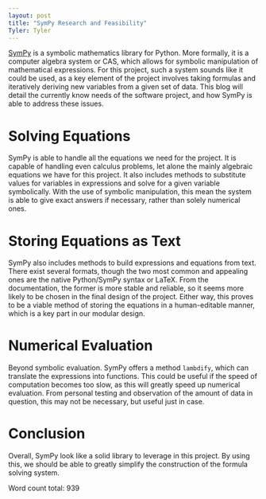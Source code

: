 ```yaml
---
layout: post
title: "SymPy Research and Feasibility"
Tyler: Tyler
---
```


[SymPy](https://www.sympy.org/en/index.html "SymPy Homepage") is a symbolic mathematics library for Python. More formally, it is a computer algebra system or CAS, which allows for symbolic manipulation of mathematical expressions. For this project, such a system sounds like it could be used, as a key element of the project involves taking formulas and iteratively deriving new variables from a given set of data. This blog will detail the currently know needs of the software project, and how SymPy is able to address these issues.

# Solving Equations
SymPy is able to handle all the equations we need for the project. It is capable of handling even calculus problems, let alone the mainly algebraic equations we have for this project. It also includes methods to substitute values for variables in expressions and solve for a given variable symbolically. With the use of symbolic manipulation, this mean the system is able to give exact answers if necessary, rather than solely numerical ones.

# Storing Equations as Text
SymPy also includes methods to build expressions and equations from text. There exist several formats, though the two most common and appealing ones are the native Python/SymPy syntax or LaTeX. From the documentation, the former is more stable and reliable, so it seems more likely to be chosen in the final design of the project. Either way, this proves to be a viable method of storing the equations in a human-editable manner, which is a key part in our modular design.

# Numerical Evaluation
Beyond symbolic evaluation. SymPy offers a method `lambdify`, which can translate the expressions into functions. This could be useful if the speed of computation becomes too slow, as this will greatly speed up numerical evaluation. From personal testing and observation of the amount of data in question, this may not be necessary, but useful just in case.

# Conclusion
Overall, SymPy look like a solid library to leverage in this project. By using this, we should be able to greatly simplify the construction of the formula solving system.

Word count total: 939
